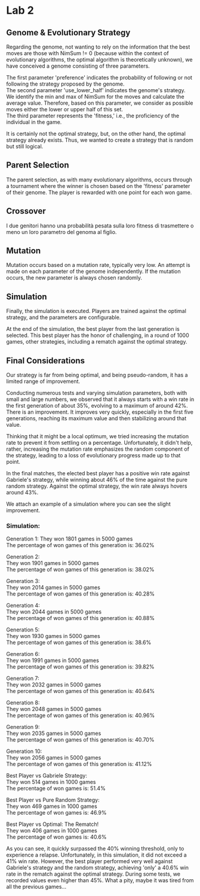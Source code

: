 # Lab 2

## Genome & Evolutionary Strategy
Regarding the genome, not wanting to rely on the information that the best moves are those with NimSum != 0 (because within the context of evolutionary algorithms, the optimal algorithm is theoretically unknown), we have conceived a genome consisting of three parameters.

The first parameter 'preference' indicates the probability of following or not following the strategy proposed by the genome.  
The second parameter 'use_lower_half' indicates the genome's strategy. We identify the min and max of NimSum for the moves and calculate the average value. Therefore, based on this parameter, we consider as possible moves either the lower or upper half of this set.  
The third parameter represents the 'fitness,' i.e., the proficiency of the individual in the game.

It is certainly not the optimal strategy, but, on the other hand, the optimal strategy already exists. Thus, we wanted to create a strategy that is random but still logical.

## Parent Selection
The parent selection, as with many evolutionary algorithms, occurs through a tournament where the winner is chosen based on the 'fitness' parameter of their genome. The player is rewarded with one point for each won game.

## Crossover
I due genitori hanno una probabilità pesata sulla loro fitness di trasmettere o meno un loro parametro del genoma al figlio.

## Mutation
Mutation occurs based on a mutation rate, typically very low. An attempt is made on each parameter of the genome independently. If the mutation occurs, the new parameter is always chosen randomly.

## Simulation
Finally, the simulation is executed. Players are trained against the optimal strategy, and the parameters are configurable.

At the end of the simulation, the best player from the last generation is selected. This best player has the honor of challenging, in a round of 1000 games, other strategies, including a rematch against the optimal strategy.

## Final Considerations
Our strategy is far from being optimal, and being pseudo-random, it has a limited range of improvement.

Conducting numerous tests and varying simulation parameters, both with small and large numbers, we observed that it always starts with a win rate in the first generation of about 35%, evolving to a maximum of around 42%. There is an improvement. It improves very quickly, especially in the first five generations, reaching its maximum value and then stabilizing around that value.

Thinking that it might be a local optimum, we tried increasing the mutation rate to prevent it from settling on a percentage. Unfortunately, it didn't help, rather, increasing the mutation rate emphasizes the random component of the strategy, leading to a loss of evolutionary progress made up to that point.

In the final matches, the elected best player has a positive win rate against Gabriele's strategy, while winning about 46% of the time against the pure random strategy. Against the optimal strategy, the win rate always hovers around 43%.

We attach an example of a simulation where you can see the slight improvement.

### Simulation:
Generation 1:
They won 1801 games in 5000 games  
The percentage of won games of this generation is: 36.02% 

Generation 2:  
They won 1901 games in 5000 games  
The percentage of won games of this generation is: 38.02%  

Generation 3:  
They won 2014 games in 5000 games  
The percentage of won games of this generation is: 40.28%  

Generation 4:  
They won 2044 games in 5000 games  
The percentage of won games of this generation is: 40.88%  

Generation 5:  
They won 1930 games in 5000 games  
The percentage of won games of this generation is: 38.6%  

Generation 6:  
They won 1991 games in 5000 games  
The percentage of won games of this generation is: 39.82%  

Generation 7:  
They won 2032 games in 5000 games  
The percentage of won games of this generation is: 40.64% 

Generation 8:  
They won 2048 games in 5000 games  
The percentage of won games of this generation is: 40.96%  

Generation 9:  
They won 2035 games in 5000 games  
The percentage of won games of this generation is: 40.70%  

Generation 10:  
They won 2056 games in 5000 games  
The percentage of won games of this generation is: 41.12%  

Best Player vs Gabriele Strategy:  
They won 514 games in 1000 games  
The percentage of won games is: 51.4%  

Best Player vs Pure Random Strategy:  
They won 469 games in 1000 games  
The percentage of won games is: 46.9%  

Best Player vs Optimal: The Rematch!  
They won 406 games in 1000 games  
The percentage of won games is: 40.6%

As you can see, it quickly surpassed the 40% winning threshold, only to experience a relapse. Unfortunately, in this simulation, it did not exceed a 41% win rate. However, the best player performed very well against Gabriele's strategy and the random strategy, achieving 'only' a 40.6% win rate in the rematch against the optimal strategy. During some tests, we recorded values even higher than 45%. What a pity, maybe it was tired from all the previous games...




